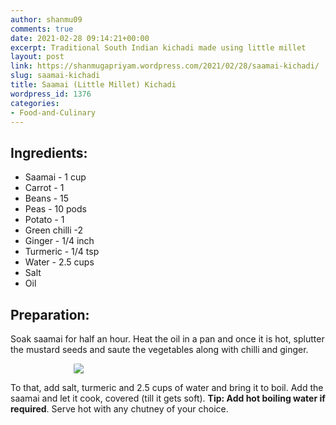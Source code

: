 ```yaml
---
author: shanmu09
comments: true
date: 2021-02-28 09:14:21+00:00
excerpt: Traditional South Indian kichadi made using little millet
layout: post
link: https://shanmugapriyam.wordpress.com/2021/02/28/saamai-kichadi/
slug: saamai-kichadi
title: Saamai (Little Millet) Kichadi
wordpress_id: 1376
categories:
- Food-and-Culinary
---
```

<style>
.square {
    float:left;
    width: 49%;
    border-radius:5%;
    padding-bottom : 40%; /* = width for a 1:1 aspect ratio */
    margin:0.5%;
    background-position:center center;
    background-repeat:no-repeat;
    background-size:cover; /* you change this to "contain" if you don't want the images to be cropped */
}
	
#break {
    clear:both;
}

.img_1{background-image:url('https://shanmugapriyam.files.wordpress.com/2021/02/00100lrportrait_00100_burst20210121184824193_cover.jpg');}
.img_2{background-image:url('https://shanmugapriyam.files.wordpress.com/2021/02/00100lrportrait_00100_burst20210121191157740_cover.jpg');}


.resize_fit_center {
    max-width:60%;
    max-height:60%;
    vertical-align: middle;
    display: block;
    margin-left: auto;
    margin-right: auto;
    border-radius:5%;
}

.center {
  margin: auto;
  width: 60%;
}
</style>



## Ingredients:







  * Saamai - 1 cup
  * Carrot - 1
  * Beans - 15
  * Peas - 10 pods
  * Potato - 1
  * Green chilli -2 
  * Ginger - 1/4 inch
  * Turmeric - 1/4 tsp
  * Water - 2.5 cups
  * Salt
  * Oil






## Preparation:







Soak saamai for half an hour. Heat the oil in a pan and once it is hot, splutter the mustard seeds and saute the vegetables along with chilli and ginger.




<div>
	<img src="https://shanmugapriyam.files.wordpress.com/2021/02/00100lrportrait_00100_burst20210121174730642_cover.jpg?w=959"  class="resize_fit_center"/>
</div>
<p/>





To that, add salt, turmeric and 2.5 cups of water and bring it to boil. Add the saamai and let it cook, covered (till it gets soft). **Tip: Add hot boiling water if required**. Serve hot with any chutney of your choice.




<div class="square img_1">
</div>
<div class="square img_2">
</div>
<div id="break"> </div>
<p/>














